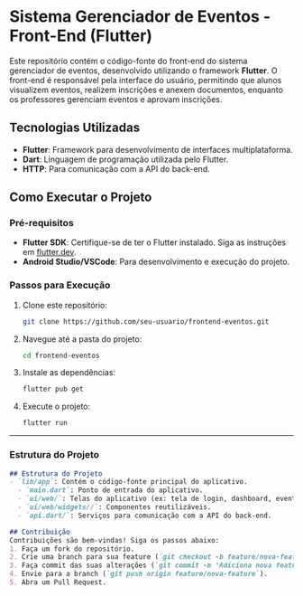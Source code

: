 # Sistema Gerenciador de Eventos - Front-End (Flutter)

Este repositório contém o código-fonte do front-end do sistema gerenciador de eventos, desenvolvido utilizando o framework **Flutter**. O front-end é responsável pela interface do usuário, permitindo que alunos visualizem eventos, realizem inscrições e anexem documentos, enquanto os professores gerenciam eventos e aprovam inscrições.

## Tecnologias Utilizadas
- **Flutter**: Framework para desenvolvimento de interfaces multiplataforma.
- **Dart**: Linguagem de programação utilizada pelo Flutter.
- **HTTP**: Para comunicação com a API do back-end.

## Como Executar o Projeto

### Pré-requisitos
- **Flutter SDK**: Certifique-se de ter o Flutter instalado. Siga as instruções em [flutter.dev](https://flutter.dev).
- **Android Studio/VSCode**: Para desenvolvimento e execução do projeto.

### Passos para Execução
1. Clone este repositório:
   ```bash
   git clone https://github.com/seu-usuario/frontend-eventos.git

2. Navegue até a pasta do projeto:

   ```bash
   cd frontend-eventos

3. Instale as dependências:

   ```bash
   flutter pub get
4. Execute o projeto:

   ```bash
   flutter run

---

### **Estrutura do Projeto**

```markdown
## Estrutura do Projeto
- `lib/app`: Contém o código-fonte principal do aplicativo.
  - `main.dart`: Ponto de entrada do aplicativo.
  - `ui/web/`: Telas do aplicativo (ex: tela de login, dashboard, eventos).
  - `ui/web/widgets//`: Componentes reutilizáveis.
  - `api.dart/`: Serviços para comunicação com a API do back-end.

## Contribuição
Contribuições são bem-vindas! Siga os passos abaixo:
1. Faça um fork do repositório.
2. Crie uma branch para sua feature (`git checkout -b feature/nova-feature`).
3. Faça commit das suas alterações (`git commit -m 'Adiciona nova feature'`).
4. Envie para a branch (`git push origin feature/nova-feature`).
5. Abra um Pull Request.
